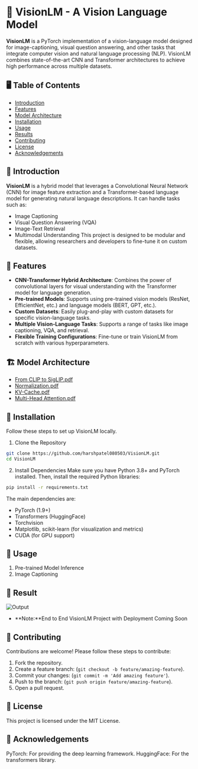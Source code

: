 # 🧠 VisionLM - A Vision Language Model
**VisionLM** is a PyTorch implementation of a vision-language model designed for image-captioning, visual question answering, and other tasks that integrate computer vision and natural language processing (NLP). VisionLM combines state-of-the-art CNN and Transformer architectures to achieve high performance across multiple datasets.

## 🖥️ Table of Contents

- [Introduction](#introduction)
- [Features](#features)
- [Model Architecture](#model-architecture)
- [Installation](#installation)
- [Usage](#usage)
- [Results](#results)
- [Contributing](#contributing)
- [License](#license)
- [Acknowledgements](#acknowledgements)

## 🌟 Introduction
**VisionLM**  is a hybrid model that leverages a Convolutional Neural Network (CNN) for image feature extraction and a Transformer-based language model for generating natural language descriptions. It can handle tasks such as:

- Image Captioning
- Visual Question Answering (VQA)
- Image-Text Retrieval
- Multimodal Understanding
This project is designed to be modular and flexible, allowing researchers and developers to fine-tune it on custom datasets.

## 🚀 Features
- **CNN-Transformer Hybrid Architecture**: Combines the power of convolutional layers for visual understanding with the Transformer model for language generation.
- **Pre-trained Models**: Supports using pre-trained vision models (ResNet, EfficientNet, etc.) and language models (BERT, GPT, etc.).
- **Custom Datasets**: Easily plug-and-play with custom datasets for specific vision-language tasks.
- **Multiple Vision-Language Tasks**: Supports a range of tasks like image captioning, VQA, and retrieval.
- **Flexible Training Configurations**: Fine-tune or train VisionLM from scratch with various hyperparameters.

## 🏗️ Model Architecture
- [From CLIP to SigLIP.pdf](https://github.com/user-attachments/files/17090272/From.CLIP.to.SigLIP.pdf)
- [Normalization.pdf](https://github.com/user-attachments/files/17090274/Normalization.pdf)
- [KV-Cache.pdf](https://github.com/user-attachments/files/17090275/KV-Cache.pdf)
- [Multi-Head Attention.pdf](https://github.com/user-attachments/files/17090277/Multi-Head.Attention.pdf)

## 🔧 Installation
Follow these steps to set up VisionLM locally.
1. Clone the Repository
```bash
git clone https://github.com/harshpatel080503/VisionLM.git
cd VisionLM
```
2. Install Dependencies
Make sure you have Python 3.8+ and PyTorch installed. Then, install the required Python libraries:
```bash
pip install -r requirements.txt
```
The main dependencies are:

- PyTorch (1.9+)
- Transformers (HuggingFace)
- Torchvision
- Matplotlib, scikit-learn (for visualization and metrics)
- CUDA (for GPU support)

## 📖 Usage
1. Pre-trained Model Inference
2. Image Captioning

## 🎯 Result
![Output](https://github.com/user-attachments/assets/8f86ad0b-41e8-4b2f-818a-f6dfa6e3ce11)
- **Note:**End to End VisionLM Project with Deployment Coming Soon

## 👥 Contributing
Contributions are welcome! Please follow these steps to contribute:

1. Fork the repository.
2. Create a feature branch: (```git checkout -b feature/amazing-feature```).
3. Commit your changes: (```git commit -m 'Add amazing feature'```).
4. Push to the branch: (```git push origin feature/amazing-feature```).
5. Open a pull request.

## 📝 License
This project is licensed under the MIT License.

## 🙏 Acknowledgements
PyTorch: For providing the deep learning framework.
HuggingFace: For the transformers library.
